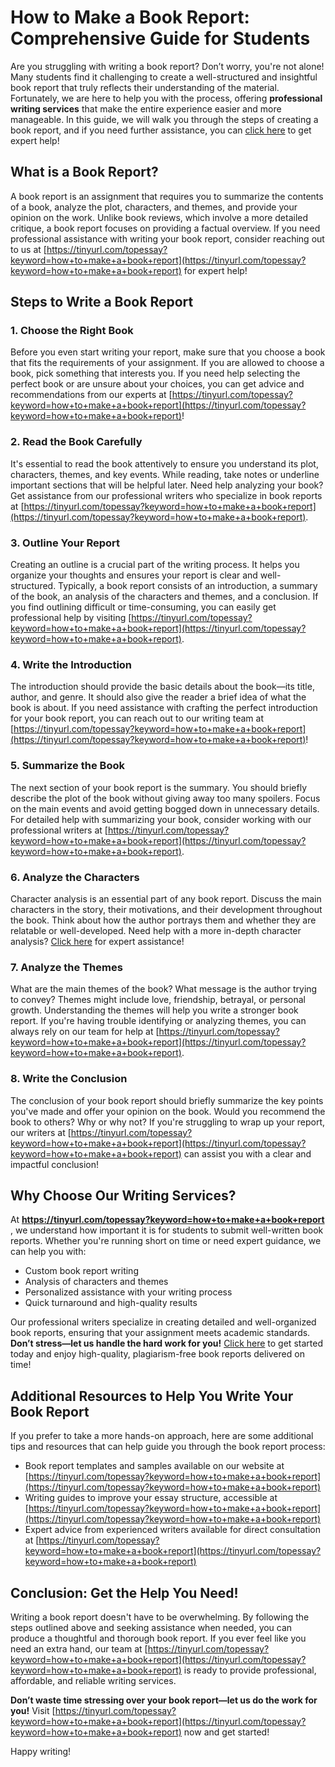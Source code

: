 # How to Make a Book Report: Comprehensive Guide for Students

Are you struggling with writing a book report? Don’t worry, you're not alone! Many students find it challenging to create a well-structured and insightful book report that truly reflects their understanding of the material. Fortunately, we are here to help you with the process, offering **professional writing services** that make the entire experience easier and more manageable. In this guide, we will walk you through the steps of creating a book report, and if you need further assistance, you can [click here](https://tinyurl.com/topessay?keyword=how+to+make+a+book+report) to get expert help!

## What is a Book Report?

A book report is an assignment that requires you to summarize the contents of a book, analyze the plot, characters, and themes, and provide your opinion on the work. Unlike book reviews, which involve a more detailed critique, a book report focuses on providing a factual overview. If you need professional assistance with writing your book report, consider reaching out to us at [https://tinyurl.com/topessay?keyword=how+to+make+a+book+report](https://tinyurl.com/topessay?keyword=how+to+make+a+book+report) for expert help!

## Steps to Write a Book Report

### 1. Choose the Right Book

Before you even start writing your report, make sure that you choose a book that fits the requirements of your assignment. If you are allowed to choose a book, pick something that interests you. If you need help selecting the perfect book or are unsure about your choices, you can get advice and recommendations from our experts at [https://tinyurl.com/topessay?keyword=how+to+make+a+book+report](https://tinyurl.com/topessay?keyword=how+to+make+a+book+report)!

### 2. Read the Book Carefully

It's essential to read the book attentively to ensure you understand its plot, characters, themes, and key events. While reading, take notes or underline important sections that will be helpful later. Need help analyzing your book? Get assistance from our professional writers who specialize in book reports at [https://tinyurl.com/topessay?keyword=how+to+make+a+book+report](https://tinyurl.com/topessay?keyword=how+to+make+a+book+report).

### 3. Outline Your Report

Creating an outline is a crucial part of the writing process. It helps you organize your thoughts and ensures your report is clear and well-structured. Typically, a book report consists of an introduction, a summary of the book, an analysis of the characters and themes, and a conclusion. If you find outlining difficult or time-consuming, you can easily get professional help by visiting [https://tinyurl.com/topessay?keyword=how+to+make+a+book+report](https://tinyurl.com/topessay?keyword=how+to+make+a+book+report).

### 4. Write the Introduction

The introduction should provide the basic details about the book—its title, author, and genre. It should also give the reader a brief idea of what the book is about. If you need assistance with crafting the perfect introduction for your book report, you can reach out to our writing team at [https://tinyurl.com/topessay?keyword=how+to+make+a+book+report](https://tinyurl.com/topessay?keyword=how+to+make+a+book+report)!

### 5. Summarize the Book

The next section of your book report is the summary. You should briefly describe the plot of the book without giving away too many spoilers. Focus on the main events and avoid getting bogged down in unnecessary details. For detailed help with summarizing your book, consider working with our professional writers at [https://tinyurl.com/topessay?keyword=how+to+make+a+book+report](https://tinyurl.com/topessay?keyword=how+to+make+a+book+report).

### 6. Analyze the Characters

Character analysis is an essential part of any book report. Discuss the main characters in the story, their motivations, and their development throughout the book. Think about how the author portrays them and whether they are relatable or well-developed. Need help with a more in-depth character analysis? [Click here](https://tinyurl.com/topessay?keyword=how+to+make+a+book+report) for expert assistance!

### 7. Analyze the Themes

What are the main themes of the book? What message is the author trying to convey? Themes might include love, friendship, betrayal, or personal growth. Understanding the themes will help you write a stronger book report. If you're having trouble identifying or analyzing themes, you can always rely on our team for help at [https://tinyurl.com/topessay?keyword=how+to+make+a+book+report](https://tinyurl.com/topessay?keyword=how+to+make+a+book+report).

### 8. Write the Conclusion

The conclusion of your book report should briefly summarize the key points you've made and offer your opinion on the book. Would you recommend the book to others? Why or why not? If you're struggling to wrap up your report, our writers at [https://tinyurl.com/topessay?keyword=how+to+make+a+book+report](https://tinyurl.com/topessay?keyword=how+to+make+a+book+report) can assist you with a clear and impactful conclusion!

## Why Choose Our Writing Services?

At **https://tinyurl.com/topessay?keyword=how+to+make+a+book+report** , we understand how important it is for students to submit well-written book reports. Whether you're running short on time or need expert guidance, we can help you with:

- Custom book report writing
- Analysis of characters and themes
- Personalized assistance with your writing process
- Quick turnaround and high-quality results

Our professional writers specialize in creating detailed and well-organized book reports, ensuring that your assignment meets academic standards. **Don’t stress—let us handle the hard work for you!** [Click here](https://tinyurl.com/topessay?keyword=how+to+make+a+book+report) to get started today and enjoy high-quality, plagiarism-free book reports delivered on time!

## Additional Resources to Help You Write Your Book Report

If you prefer to take a more hands-on approach, here are some additional tips and resources that can help guide you through the book report process:

- Book report templates and samples available on our website at [https://tinyurl.com/topessay?keyword=how+to+make+a+book+report](https://tinyurl.com/topessay?keyword=how+to+make+a+book+report)
- Writing guides to improve your essay structure, accessible at [https://tinyurl.com/topessay?keyword=how+to+make+a+book+report](https://tinyurl.com/topessay?keyword=how+to+make+a+book+report)
- Expert advice from experienced writers available for direct consultation at [https://tinyurl.com/topessay?keyword=how+to+make+a+book+report](https://tinyurl.com/topessay?keyword=how+to+make+a+book+report)

## Conclusion: Get the Help You Need!

Writing a book report doesn't have to be overwhelming. By following the steps outlined above and seeking assistance when needed, you can produce a thoughtful and thorough book report. If you ever feel like you need an extra hand, our team at [https://tinyurl.com/topessay?keyword=how+to+make+a+book+report](https://tinyurl.com/topessay?keyword=how+to+make+a+book+report) is ready to provide professional, affordable, and reliable writing services.

**Don’t waste time stressing over your book report—let us do the work for you!** Visit [https://tinyurl.com/topessay?keyword=how+to+make+a+book+report](https://tinyurl.com/topessay?keyword=how+to+make+a+book+report) now and get started!

Happy writing!
